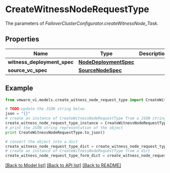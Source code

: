 # CreateWitnessNodeRequestType

The parameters of *FailoverClusterConfigurator.createWitnessNode_Task*. 

## Properties
Name | Type | Description | Notes
------------ | ------------- | ------------- | -------------
**witness_deployment_spec** | [**NodeDeploymentSpec**](NodeDeploymentSpec.md) |  | 
**source_vc_spec** | [**SourceNodeSpec**](SourceNodeSpec.md) |  | 

## Example

```python
from vmware_vi.models.create_witness_node_request_type import CreateWitnessNodeRequestType

# TODO update the JSON string below
json = "{}"
# create an instance of CreateWitnessNodeRequestType from a JSON string
create_witness_node_request_type_instance = CreateWitnessNodeRequestType.from_json(json)
# print the JSON string representation of the object
print CreateWitnessNodeRequestType.to_json()

# convert the object into a dict
create_witness_node_request_type_dict = create_witness_node_request_type_instance.to_dict()
# create an instance of CreateWitnessNodeRequestType from a dict
create_witness_node_request_type_form_dict = create_witness_node_request_type.from_dict(create_witness_node_request_type_dict)
```
[[Back to Model list]](../README.md#documentation-for-models) [[Back to API list]](../README.md#documentation-for-api-endpoints) [[Back to README]](../README.md)



